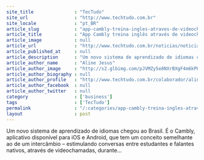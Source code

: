 ```yaml
---
site_title               : "TecTudo"
site_url                 : "http://www.techtudo.com.br"
site_locale              : "pt_BR"
article_slug             : "app-cambly-treina-ingles-atraves-de-videochamadas-com-estrangeiros"
article_title            : "App Cambly treina inglês através de videochamadas com estrangeiros"
article_image            : null
article_url              : "http://www.techtudo.com.br/noticias/noticia/2015/03/app-cambly-treina-ingles-atraves-de-videochamadas-com-estrangeiros.html"
article_published_at     : null
article_description      : "Um novo sistema de aprendizado de idiomas chegou ao Brasil. É o Cambly, aplicativo disponível para iOS e Android, que tem um conceito semelhante ao de um intercâmbio – estimulando conversas entre estudantes e falantes nativos, através de videochamadas, durante..."
article_author_name      : "Aline Jesus"
article_author_image     : "http://s2.glbimg.com/pJVMZy5e8NXrBXgF4m6kPHLXlMY=/30x30/s2.glbimg.com/g6vWrq_-rhEgMySUGkwmrgD5K70=/0x0:140x140/75x75/s.glbimg.com/po/tt2/f/original/2013/01/22/aline-jesus.jpeg"
article_author_biography : null
article_author_profile   : "http://www.techtudo.com.br/colaborador/aline-jesus.html"
article_author_facebook  : null
article_author_twitter   : null
category                 : ['business']
tags                     : ['TecTudo']
permalink                : "/:categories/app-cambly-treina-ingles-atraves-de-videochamadas-com-estrangeiros/"
layout                   : post
---
```


Um novo sistema de aprendizado de idiomas chegou ao Brasil. É o Cambly, aplicativo disponível para iOS e Android, que tem um conceito semelhante ao de um intercâmbio – estimulando conversas entre estudantes e falantes nativos, através de videochamadas, durante...
